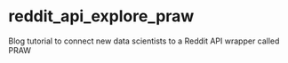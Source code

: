 # reddit_api_explore_praw
Blog tutorial to connect new data scientists to a Reddit API wrapper called PRAW
